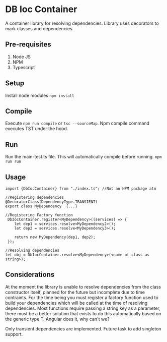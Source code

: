 # DB Ioc Container
A container library for resolving dependencies. Library uses decorators to mark classes and dependencies.

## Pre-requisites
1. Node JS
1. NPM
1. Typescript

## Setup
Install node modules
`npm install`

## Compile
Execute `npm run compile` or `tsc --sourceMap`. Npm compile command executes TST under the hood.

## Run
Run the main-test.ts file. This will automatically compile before running.
`npm run run`

## Usage
```
import {DbIocContainer} from "./index.ts"; //Not an NPM package atm

//Registering dependencies
@DecoratorClass(DependencyType.TRANSIENT)
export class MyDependency  {...}

//Registering Factory function
 DbIocContainer.register<MyDependency>((services) => {
    let dep1 = services.resolve<MyDependency2>();
    let dep2 = services.resolve<MyDependency3>();

    return new MyDependency(dep1, dep2);
 });

//Resolving dependencies
let obj = DbIocContainer.resolve<MyDependency>(<name of class as string>);
```

## Considerations
At the moment the library is unable to resolve dependencies from the class constructor itself, planned for the future but incomplete due to time contraints. For the time being you must register a factory function used to build your dependencies which will be called at the time of resolving dependencies. Most functions require passing a string key as a parameter, there must be a better solution that exists to do this automatically based on the generic type T. Angular does it, why can't we?

Only transient dependencies are implemented. Future task to add singleton support.


